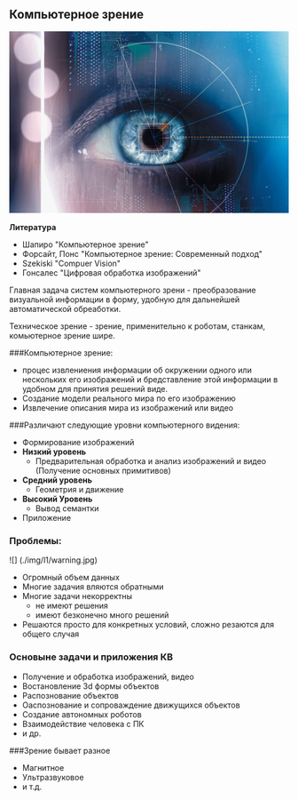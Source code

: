 ## Компьютерное зрение 
![](./img/l1/title.jpg)

**Литература**

* Шапиро "Компьютерное зрение"
* Форсайт, Понс "Компьютерное зрение: Современный подход"
* Szekiski "Compuer Vision"
* Гонсалес "Цифровая обработка изображений"

Главная задача систем компьютерного зрени - преобразование визуальной информации в форму, удобную для дальнейшей автоматической обреаботки. 

Техническое зрение - зрение, применительно к роботам, станкам, комьютерное зрение шире. 

###Компьютерное зрение: 
 
 * процес извлениения информации об окружении одного или нескольких его изображений и бредставление этой информации в удобном для принятия решений виде.
 * Создание модели реального мира по его изображению 
 * Извлечение описания мира из изображений или видео 

###Различают следующие уровни компьютерного видения:

* Формирование изображений
* **Низкий уровень**
	* Предварительная обработка и анализ изображений и видео (Получение основных примитивов)
* **Средний уровень**
	* Геометрия и движение
* **Высокий Уровень**
	* Вывод семантки
* Приложение   



### Проблемы: 
![] (./img/l1/warning.jpg)
* Огромный объем данных
* Многие задачия вляются обратными 
* Многие задачи некорректны 
	* не имеют решения 
	* имеют безконечно много решений 
* Решаются просто для конкретных условий, сложно резаются для общего случая  	

### Основыне задачи и приложения КВ

* Получение и обработка изображений, видео 
* Востановление 3d формы объектов 
* Распознование объектов
* Оаспознование и сопроваждение движущихся объектов 
* Создание автономных роботов 
* Взаимодействие человека с ПК
* и др.

###Зрение бывает разное

* Магнитное 
* Ультразвуковое 
* и т.д.


